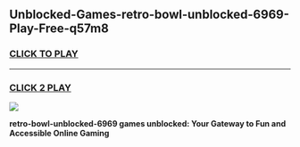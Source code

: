 
## Unblocked-Games-retro-bowl-unblocked-6969-Play-Free-q57m8
<h3>
<a href="https://premium76.site?title=retro-bowl-unblocked-6969&ref=18A">CLICK TO PLAY</a></h3>
<hr>

<h3>
<a href="https://premium76.site?title=retro-bowl-unblocked-6969&ref=18A">CLICK 2 PLAY</a>
  
</h3>

<a href="https://premium76.site?title=retro-bowl-unblocked-6969&ref=18A"><img src="https://clearcache.store/games.png"></a>


**retro-bowl-unblocked-6969 games unblocked: Your Gateway to Fun and Accessible Online Gaming**
